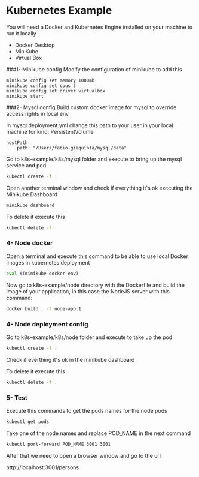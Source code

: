 # Kubernetes Example

You will need a Docker and Kubernetes Engine installed on your machine to run it locally 
- Docker Desktop
- MiniKube
- Virtual Box

###1- Minikube config
Modify the configuration of minikube to add this

```
minikube config set memory 1000mb
minikube config set cpus 5
minikube config set driver virtualbox
minikube start
```

###2- Mysql config
Build custom docker image for mysql to override access rights in local env

In mysql.deployment.yml change this path to your user in your local machine for kind: PersistentVolume
```
hostPath:
    path: "/Users/fabio-giaquinta/mysql/data"
```
Go to k8s-example/k8s/mysql folder and execute to bring up the mysql service and pod

```sh
kubectl create -f . 
```

Open another terminal window and check if everything it's ok executing the Minikube Dashboard

```sh
minikube dashboard
```

To delete it execute this
```sh
kubectl delete -f .
```

### 4- Node docker
Open a terminal and execute this command to be able to use local Docker images in kubernetes deployment

```sh
eval $(minikube docker-env)
```

Now go to k8s-example/node directory with the Dockerfile and build the image of your application, in this case the NodeJS server with this command:

```sh
docker build . -t node-app:1
```

### 4- Node deployment config

Go to k8s-example/k8s/node folder and execute to take up the pod

```sh
kubectl create -f .
```

Check if everthing it's ok in the minikube dashboard

To delete it execute this
```sh
kubectl delete -f .
```

### 5- Test

Execute this commands to get the pods names for the node pods 

```sh
kubectl get pods
```

Take one of the node names and replace POD_NAME in the next command

```sh
kubectl port-forward POD_NAME 3001 3001
```

After that we need to open a browser window and go to the url

http://localhost:3001/persons
